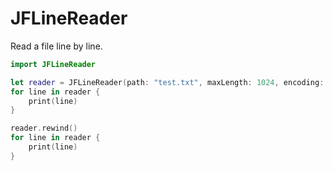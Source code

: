 # JFLineReader

Read a file line by line.

```swift
import JFLineReader

let reader = JFLineReader(path: "test.txt", maxLength: 1024, encoding: String.Encoding.utf8)
for line in reader {
	print(line)
}

reader.rewind()
for line in reader {
	print(line)
}
```